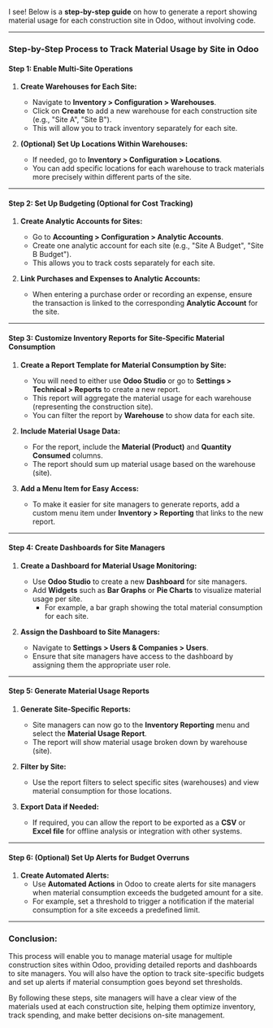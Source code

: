 I see! Below is a **step-by-step guide** on how to generate a report showing material usage for each construction site in Odoo, without involving code.

---

### Step-by-Step Process to Track Material Usage by Site in Odoo

#### **Step 1: Enable Multi-Site Operations**
1. **Create Warehouses for Each Site:**
   - Navigate to **Inventory > Configuration > Warehouses**.
   - Click on **Create** to add a new warehouse for each construction site (e.g., "Site A", "Site B").
   - This will allow you to track inventory separately for each site.

2. **(Optional) Set Up Locations Within Warehouses:**
   - If needed, go to **Inventory > Configuration > Locations**.
   - You can add specific locations for each warehouse to track materials more precisely within different parts of the site.

---

#### **Step 2: Set Up Budgeting (Optional for Cost Tracking)**
1. **Create Analytic Accounts for Sites:**
   - Go to **Accounting > Configuration > Analytic Accounts**.
   - Create one analytic account for each site (e.g., "Site A Budget", "Site B Budget").
   - This allows you to track costs separately for each site.

2. **Link Purchases and Expenses to Analytic Accounts:**
   - When entering a purchase order or recording an expense, ensure the transaction is linked to the corresponding **Analytic Account** for the site.

---

#### **Step 3: Customize Inventory Reports for Site-Specific Material Consumption**
1. **Create a Report Template for Material Consumption by Site:**
   - You will need to either use **Odoo Studio** or go to **Settings > Technical > Reports** to create a new report.
   - This report will aggregate the material usage for each warehouse (representing the construction site).
   - You can filter the report by **Warehouse** to show data for each site.

2. **Include Material Usage Data:**
   - For the report, include the **Material (Product)** and **Quantity Consumed** columns.
   - The report should sum up material usage based on the warehouse (site).

3. **Add a Menu Item for Easy Access:**
   - To make it easier for site managers to generate reports, add a custom menu item under **Inventory > Reporting** that links to the new report.

---

#### **Step 4: Create Dashboards for Site Managers**
1. **Create a Dashboard for Material Usage Monitoring:**
   - Use **Odoo Studio** to create a new **Dashboard** for site managers.
   - Add **Widgets** such as **Bar Graphs** or **Pie Charts** to visualize material usage per site.
     - For example, a bar graph showing the total material consumption for each site.

2. **Assign the Dashboard to Site Managers:**
   - Navigate to **Settings > Users & Companies > Users**.
   - Ensure that site managers have access to the dashboard by assigning them the appropriate user role.

---

#### **Step 5: Generate Material Usage Reports**
1. **Generate Site-Specific Reports:**
   - Site managers can now go to the **Inventory Reporting** menu and select the **Material Usage Report**.
   - The report will show material usage broken down by warehouse (site).
   
2. **Filter by Site:**
   - Use the report filters to select specific sites (warehouses) and view material consumption for those locations.

3. **Export Data if Needed:**
   - If required, you can allow the report to be exported as a **CSV** or **Excel file** for offline analysis or integration with other systems.

---

#### **Step 6: (Optional) Set Up Alerts for Budget Overruns**
1. **Create Automated Alerts:**
   - Use **Automated Actions** in Odoo to create alerts for site managers when material consumption exceeds the budgeted amount for a site.
   - For example, set a threshold to trigger a notification if the material consumption for a site exceeds a predefined limit.

---

### **Conclusion:**
This process will enable you to manage material usage for multiple construction sites within Odoo, providing detailed reports and dashboards to site managers. You will also have the option to track site-specific budgets and set up alerts if material consumption goes beyond set thresholds.

By following these steps, site managers will have a clear view of the materials used at each construction site, helping them optimize inventory, track spending, and make better decisions on-site management.
